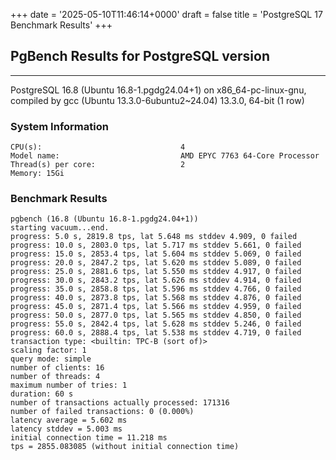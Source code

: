 +++
date = '2025-05-10T11:46:14+0000'
draft = false
title = 'PostgreSQL 17 Benchmark Results'
+++

## PgBench Results for PostgreSQL                                                               version                                                              
-----------------------------------------------------------------------------------------------------------------------------------
 PostgreSQL 16.8 (Ubuntu 16.8-1.pgdg24.04+1) on x86_64-pc-linux-gnu, compiled by gcc (Ubuntu 13.3.0-6ubuntu2~24.04) 13.3.0, 64-bit
(1 row)

### System Information
```
CPU(s):                               4
Model name:                           AMD EPYC 7763 64-Core Processor
Thread(s) per core:                   2
Memory: 15Gi
```

### Benchmark Results
```
pgbench (16.8 (Ubuntu 16.8-1.pgdg24.04+1))
starting vacuum...end.
progress: 5.0 s, 2819.8 tps, lat 5.648 ms stddev 4.909, 0 failed
progress: 10.0 s, 2803.0 tps, lat 5.717 ms stddev 5.661, 0 failed
progress: 15.0 s, 2853.4 tps, lat 5.604 ms stddev 5.069, 0 failed
progress: 20.0 s, 2847.2 tps, lat 5.620 ms stddev 5.089, 0 failed
progress: 25.0 s, 2881.6 tps, lat 5.550 ms stddev 4.917, 0 failed
progress: 30.0 s, 2843.2 tps, lat 5.626 ms stddev 4.914, 0 failed
progress: 35.0 s, 2858.8 tps, lat 5.596 ms stddev 4.766, 0 failed
progress: 40.0 s, 2873.8 tps, lat 5.568 ms stddev 4.876, 0 failed
progress: 45.0 s, 2871.4 tps, lat 5.566 ms stddev 4.959, 0 failed
progress: 50.0 s, 2877.0 tps, lat 5.565 ms stddev 4.850, 0 failed
progress: 55.0 s, 2842.4 tps, lat 5.628 ms stddev 5.246, 0 failed
progress: 60.0 s, 2888.4 tps, lat 5.538 ms stddev 4.719, 0 failed
transaction type: <builtin: TPC-B (sort of)>
scaling factor: 1
query mode: simple
number of clients: 16
number of threads: 4
maximum number of tries: 1
duration: 60 s
number of transactions actually processed: 171316
number of failed transactions: 0 (0.000%)
latency average = 5.602 ms
latency stddev = 5.003 ms
initial connection time = 11.218 ms
tps = 2855.083085 (without initial connection time)
```

